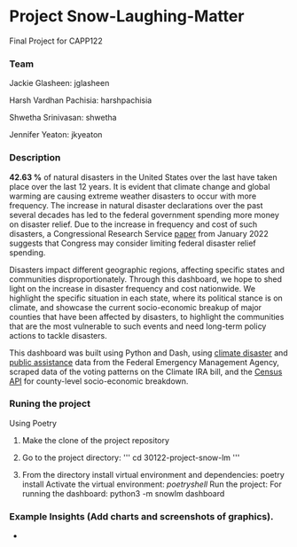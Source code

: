 # Project Snow-Laughing-Matter

Final Project for CAPP122

### Team

Jackie Glasheen: jglasheen

Harsh Vardhan Pachisia: harshpachisia

Shwetha Srinivasan: shwetha

Jennifer Yeaton: jkyeaton

### Description

**42.63 %** of natural disasters in the United States over the last have taken place over the last 12 years. It is evident that climate change and global warming are causing extreme weather disasters to occur with more frequency. The increase in natural disaster declarations over the past several decades has led to the federal government spending more money on disaster relief.  Due to the increase in frequency and cost of such disasters,  a Congressional Research Service [paper](https://sgp.fas.org/crs/homesec/R45484.pdf) from January 2022 suggests that Congress may consider limiting federal disaster relief spending. 

Disasters impact different geographic regions, affecting specific states and communities disproportionately. Through this dashboard, we hope to shed light on the increase in disaster frequency and cost nationwide. We highlight the specific situation in each state, where its political stance is on climate, and showcase the current socio-economic breakup of major counties that have been affected by disasters, to highlight the communities that are the most vulnerable to such events and need long-term policy actions to tackle disasters. 

This dashboard was built using Python and Dash, using [climate disaster](https://www.fema.gov/openfema-data-page/disaster-declarations-summaries-v2) and [public assistance](https://www.fema.gov/openfema-data-page/public-assistance-funded-project-summaries-v1) data from the Federal Emergency Management Agency, scraped data of the voting patterns on the Climate IRA bill, and the [Census API](https://www.census.gov/data/developers/data-sets.html) for county-level socio-economic breakdown. 

### Runing the project

Using Poetry
1. Make the clone of the project repository

2. Go to the project directory: 
'''
cd 30122-project-snow-lm 
'''

3. From the directory install virtual environment and dependencies: poetry install
Activate the virtual environment: $poetry shell$
Run the project:
For running the dashboard: python3 -m snowlm dashboard
### Example Insights (Add charts and screenshots of graphics). 
- 